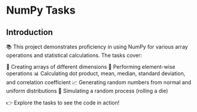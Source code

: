 # NumPy Tasks
## Introduction

📚 This project demonstrates proficiency in using NumPy for various array operations and statistical calculations. The tasks cover:

📝 Creating arrays of different dimensions
🤖 Performing element-wise operations
📊 Calculating dot product, mean, median, standard deviation, and correlation coefficient
📈 Generating random numbers from normal and uniform distributions
🎲 Simulating a random process (rolling a die)

👉 Explore the tasks to see the code in action!
